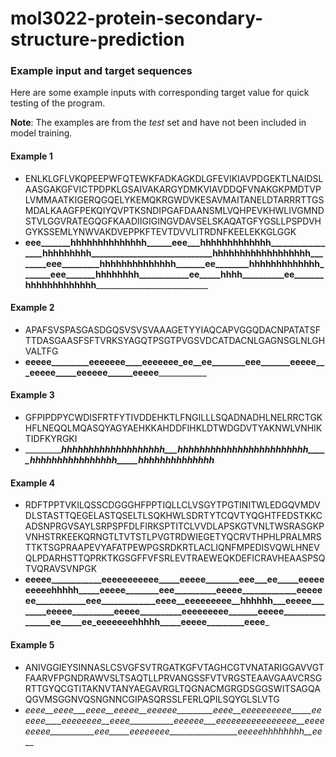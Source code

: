 # mol3022-protein-secondary-structure-prediction


### Example input and target sequences
Here are some example inputs with corresponding target value for quick testing of the program.

**Note**: The examples are from the *test* set and have not been included in model training. 


#### Example 1

- ENLKLGFLVKQPEEPWFQTEWKFADKAGKDLGFEVIKIAVPDGEKTLNAIDSLAASGAKGFVICTPDPKLGSAIVAKARGYDMKVIAVDDQFVNAKGKPMDTVPLVMMAATKIGERQGQELYKEMQKRGWDVKESAVMAITANELDTARRRTTGSMDALKAAGFPEKQIYQVPTKSNDIPGAFDAANSMLVQHPEVKHWLIVGMNDSTVLGGVRATEGQGFKAADIIGIGINGVDAVSELSKAQATGFYGSLLPSPDVHGYKSSEMLYNWVAKDVEPPKFTEVTDVVLITRDNFKEELEKKGLGGK
- ______eee_______hhhhhhhhhhhhhh______eee___hhhhhhhhhhhhh_________________hhhhhhhhh_____________________________hhhhhhhhhhhhhhhhhh________eee_________hhhhhhhhhhhhhh_______ee________hhhhhhhhhhhhh_______eee_______hhhhhhhh____________ee_____hhhh__________ee_______hhhhhhhhhhhhh__________________________________

#### Example 2

- APAFSVSPASGASDGQSVSVSVAAAGETYYIAQCAPVGGQDACNPATATSFTTDASGAASFSFTVRKSYAGQTPSGTPVGSVDCATDACNLGAGNSGLNLGHVALTFG
- __eeeee_________eeeeeee____eeeeeee_ee__ee________eee_______eeeee___eeeee_____eeeeee______eeeee______________

#### Example 3

- GFPIPDPYCWDISFRTFYTIVDDEHKTLFNGILLLSQADNADHLNELRRCTGKHFLNEQQLMQASQYAGYAEHKKAHDDFIHKLDTWDGDVTYAKNWLVNHIKTIDFKYRGKI
- __________________hhhhhhhhhhhhhhhhhhh___hhhhhhhhhhhhhhhhhhhhhhhh_____hhhhhhhhhhhhhhhh_____hhhhhhhhhhhhhh_________

#### Example 4

- RDFTPPTVKILQSSCDGGGHFPPTIQLLCLVSGYTPGTINITWLEDGQVMDVDLSTASTTQEGELASTQSELTLSQKHWLSDRTYTCQVTYQGHTFEDSTKKCADSNPRGVSAYLSRPSPFDLFIRKSPTITCLVVDLAPSKGTVNLTWSRASGKPVNHSTRKEEKQRNGTLTVTSTLPVGTRDWIEGETYQCRVTHPHLPRALMRSTTKTSGPRAAPEVYAFATPEWPGSRDKRTLACLIQNFMPEDISVQWLHNEVQLPDARHSTTQPRKTKGSGFFVFSRLEVTRAEWEQKDEFICRAVHEAASPSQTVQRAVSVNPGK
- ______eeeee____________eeeeeeeeeee_____eeeee________eee___ee_____eeeeeeeeeehhhhh_____eeeee________eee__________eeeee_____________eeeeeee____________eee_____________eeee__eeeeeeeee__hhhhhh___eeeee________eeeee__________eeeee__________eeeeeeeee_______eeeee________________ee_____ee_eeeeeeehhhhh_____eeeee_________eeee_______

#### Example 5

- ANIVGGIEYSINNASLCSVGFSVTRGATKGFVTAGHCGTVNATARIGGAVVGTFAARVFPGNDRAWVSLTSAQTLLPRVANGSSFVTVRGSTEAAVGAAVCRSGRTTGYQCGTITAKNVTANYAEGAVRGLTQGNACMGRGDSGGSWITSAGQAQGVMSGGNVQSNGNNCGIPASQRSSLFERLQPILSQYGLSLVTG
- _eeee__eeee___eeee__eeeee__eeeeee_________eeee__eeeeeeeeee_____eeeeee____eeeeeeee__eeee___________eeeeee___eeeeeeeeeeeeeeee__eeeeeeeee___________eee_____eeeeeeee_________________eeeeehhhhhhhh__ee___
